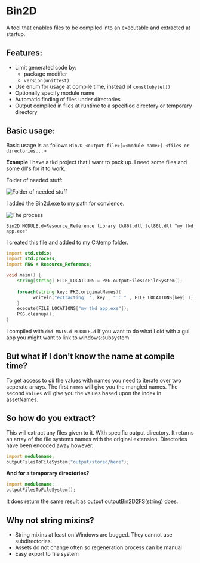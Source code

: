 Bin2D
=====

A tool that enables files to be compiled into an executable and extracted at startup.

## Features:

- Limit generated code by:
	- package modifier
	- ``version(unittest)``
- Use enum for usage at compile time, instead of ``const(ubyte[])``
- Optionally specify module name
- Automatic finding of files under directories
- Output compiled in files at runtime to a specified directory or temporary directory

## Basic usage:
Basic usage is as follows
```Bin2D <output file>[=<module name>] <files or directories...>```

**Example**
I have a tkd project that I want to pack up.
I need some files and some dll's for it to work.

Folder of needed stuff:

![Folder of needed stuff](images/ProjectFolder1.PNG)

I added the Bin2d.exe to my path for convience.

![The process](images/Bin2D_example.gif)

```Bin2D MODULE.d=Resource_Reference library tk86t.dll tcl86t.dll "my tkd app.exe" ```

I created this file and added to my C:\temp folder.
```D
import std.stdio;
import std.process;
import PKG = Resource_Reference;

void main() {
    string[string] FILE_LOCATIONS = PKG.outputFilesToFileSystem();
    
    foreach(string key; PKG.originalNames){
          writeln("extracting: ", key , " : " , FILE_LOCATIONS[key] );
    }
    execute(FILE_LOCATIONS["my tkd app.exe"]);
    PKG.cleanup();
}
```

I compiled with
```dmd MAIN.d MODULE.d```
If you want to do what I did with a gui app you might want to link to windows:subsystem.
## But what if I don't know the name at compile time?
To get access to *all* the values with names you need to iterate over two seperate arrays.
The first ``names`` will give you the mangled names. The second ``values`` will give you the values based upon the index in assetNames.

## So how do you extract?

This will extract any files given to it. With specific output directory.
It returns an array of the file systems names with the original extension. Directories have been encoded away however.
```D
import modulename;
outputFilesToFileSystem("output/stored/here");
```

**And for a temporary directories?**
```D
import modulename;
outputFilesToFileSystem();
```
It does return the same result as output outputBin2D2FS(string) does.

## Why not string mixins?
- String mixins at least on Windows are bugged. They cannot use subdirectories.
- Assets do not change often so regeneration process can be manual
- Easy export to file system
